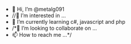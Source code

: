 - 👋 Hi, I’m @metalg091
- //👀 I’m interested in ...
- 🌱 I’m currently learning c#, javascript and php
- /*💞️ I’m looking to collaborate on ...
- 📫 How to reach me ...*/

<!---
metalg091/metalg091 is a ✨ special ✨ repository because its `README.md` (this file) appears on your GitHub profile.
You can click the Preview link to take a look at your changes.
--->
